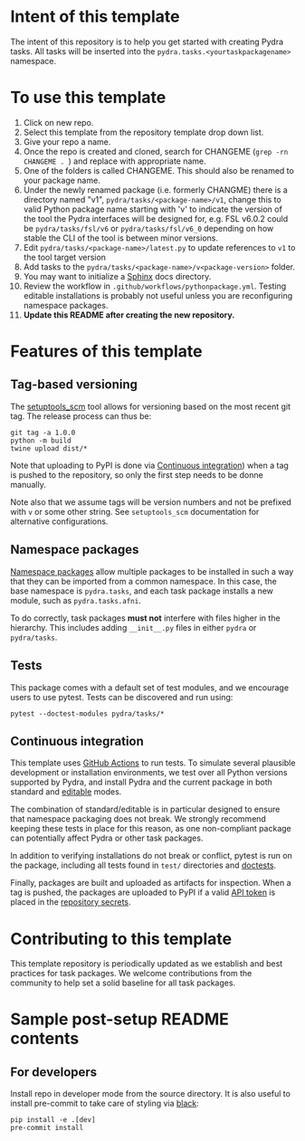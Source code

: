# Intent of this template

The intent of this repository is to help you get started with creating Pydra tasks.
All tasks will be inserted into the `pydra.tasks.<yourtaskpackagename>` namespace.

# To use this template

1. Click on new repo.
1. Select this template from the repository template drop down list.
1. Give your repo a name.
1. Once the repo is created and cloned, search for CHANGEME (`grep -rn CHANGEME . `) and
   replace with appropriate name.
1. One of the folders is called CHANGEME. This should also be renamed to your package
   name.
1. Under the newly renamed package (i.e. formerly CHANGME) there is a directory named "v1",
   `pydra/tasks/<package-name>/v1`, change this to valid Python package name starting with
   'v' to indicate the version of the tool the Pydra interfaces will be designed for,
   e.g. FSL v6.0.2 could be `pydra/tasks/fsl/v6` or `pydra/tasks/fsl/v6_0` depending on
   how stable the CLI of the tool is between minor versions.
1. Edit `pydra/tasks/<package-name>/latest.py` to update references to `v1` to the
   tool target version
1. Add tasks to the `pydra/tasks/<package-name>/v<package-version>` folder.
1. You may want to initialize a [Sphinx] docs directory.
1. Review the workflow in `.github/workflows/pythonpackage.yml`. Testing editable installations
   is probably not useful unless you are reconfiguring namespace packages.
1. **Update this README after creating the new repository.**

[Sphinx]: https://www.sphinx-doc.org/en/master/usage/quickstart.html

# Features of this template

## Tag-based versioning

The [setuptools_scm](https://github.com/pypa/setuptools_scm) tool allows for versioning based
on the most recent git tag. The release process can thus be:

```Shell
git tag -a 1.0.0
python -m build
twine upload dist/*
```

Note that uploading to PyPI is done via [Continuous integration](#continuous-integration)) when
a tag is pushed to the repository, so only the first step needs to be donne manually.

Note also that we assume tags will be version numbers and not be prefixed with `v` or some other
string. See `setuptools_scm` documentation for alternative configurations.

## Namespace packages

[Namespace packages] allow multiple packages to be installed in such a way that they can be
imported from a common namespace. In this case, the base namespace is `pydra.tasks`, and each
task package installs a new module, such as `pydra.tasks.afni`.

To do correctly, task packages **must not** interfere with files higher in the hierarchy.
This includes adding `__init__.py` files in either `pydra` or `pydra/tasks`.

[Namespace packages]: https://www.python.org/dev/peps/pep-0420/

## Tests

This package comes with a default set of test modules, and we encourage users to use pytest.
Tests can be discovered and run using:

```
pytest --doctest-modules pydra/tasks/*
```

## Continuous integration

This template uses [GitHub Actions](https://docs.github.com/en/actions/) to run tests. To simulate
several plausible development or installation environments, we test over all Python versions
supported by Pydra, and install Pydra and the current package in both standard and
[editable](https://pip.pypa.io/en/stable/reference/pip_install/#editable-installs) modes.

The combination of standard/editable is in particular designed to ensure that namespace packaging
does not break. We strongly recommend keeping these tests in place for this reason, as one
non-compliant package can potentially affect Pydra or other task packages.

In addition to verifying installations do not break or conflict, pytest is run on the package,
including all tests found in `test/` directories and [doctests].

Finally, packages are built and uploaded as artifacts for inspection. When a tag is pushed,
the packages are uploaded to PyPI if a valid [API token](https://pypi.org/help/#apitoken) is placed
in the [repository secrets](https://docs.github.com/en/actions/reference/encrypted-secrets).

[doctests]: https://docs.python.org/3/library/doctest.html

# Contributing to this template

This template repository is periodically updated as we establish and best practices for task
packages. We welcome contributions from the community to help set a solid baseline for all
task packages.

# Sample post-setup README contents

## For developers

Install repo in developer mode from the source directory. It is also useful to
install pre-commit to take care of styling via [black](https://black.readthedocs.io/):

```
pip install -e .[dev]
pre-commit install
```
